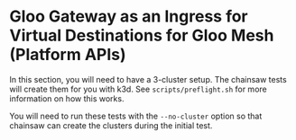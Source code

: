 # Gloo Gateway as an Ingress for Virtual Destinations for Gloo Mesh (Platform APIs)
In this section, you will need to have a 3-cluster setup.  The chainsaw tests will create them for you with k3d.  See `scripts/preflight.sh` for more information on how this works.

You will need to run these tests with the `--no-cluster` option so that chainsaw can create the clusters during the initial test.


